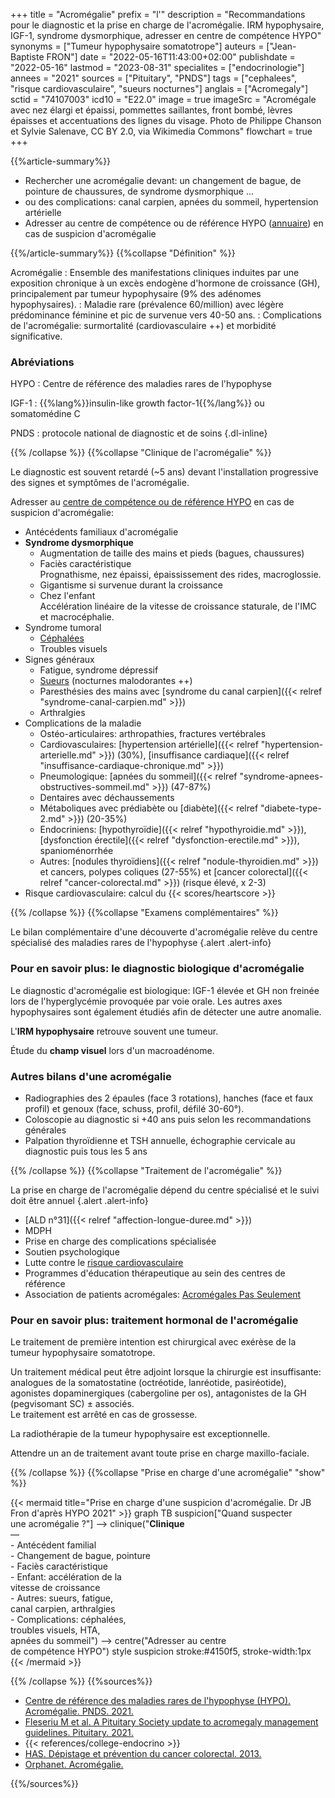 +++
title = "Acromégalie"
prefix = "l'"
description = "Recommandations pour le diagnostic et la prise en charge de l'acromégalie. IRM hypophysaire, IGF-1, syndrome dysmorphique, adresser en centre de compétence HYPO"
synonyms = ["Tumeur hypophysaire somatotrope"]
auteurs = ["Jean-Baptiste FRON"]
date = "2022-05-16T11:43:00+02:00"
publishdate = "2022-05-16"
lastmod = "2023-08-31"
specialites = ["endocrinologie"]
annees = "2021"
sources = ["Pituitary", "PNDS"]
tags = ["cephalees", "risque cardiovasculaire", "sueurs nocturnes"]
anglais = ["Acromegaly"]
sctid = "74107003"
icd10 = "E22.0"
image = true
imageSrc = "Acromégale avec nez élargi et épaissi, pommettes saillantes, front bombé, lèvres épaisses et accentuations des lignes du visage. Photo de Philippe Chanson et Sylvie Salenave, CC BY 2.0, via Wikimedia Commons"
flowchart = true
+++

{{%article-summary%}}

- Rechercher une acromégalie devant: un changement de bague, de pointure de chaussures, de syndrome dysmorphique ...
- ou des complications: canal carpien, apnées du sommeil, hypertension artérielle
- Adresser au centre de compétence ou de référence HYPO ([annuaire](http://www.firendo.fr/annuaire-des-membres-de-la-filiere/carte/document/)) en cas de suspicion d'acromégalie

{{%/article-summary%}}
{{%collapse "Définition" %}}

Acromégalie
: Ensemble des manifestations cliniques induites par une exposition chronique à un excès endogène d'hormone de croissance (GH), principalement par tumeur hypophysaire (9% des adénomes hypophysaires).
: Maladie rare (prévalence 60/million) avec légère prédominance féminine et pic de survenue vers 40-50 ans.
: Complications de l'acromégalie: surmortalité (cardiovasculaire ++) et morbidité significative.

### Abréviations

HYPO
: Centre de référence des maladies rares de l'hypophyse

IGF-1
: {{%lang%}}insulin-like growth factor-1{{%/lang%}} ou somatomédine C

PNDS
: protocole national de diagnostic et de soins
{.dl-inline}

{{% /collapse %}}
{{%collapse "Clinique de l'acromégalie" %}}

Le diagnostic est souvent retardé (~5 ans) devant l'installation progressive des signes et symptômes de l'acromégalie.

Adresser au [centre de compétence ou de référence HYPO](http://www.firendo.fr/annuaire-des-membres-de-la-filiere/carte/document/) en cas de suspicion d'acromégalie:

- Antécédents familiaux d'acromégalie
- **Syndrome dysmorphique**
  - Augmentation de taille des mains et pieds (bagues, chaussures)
  - Faciès caractéristique  
    Prognathisme, nez épaissi, épaississement des rides, macroglossie.
  - Gigantisme si survenue durant la croissance
  - Chez l'enfant  
    Accélération linéaire de la vitesse de croissance staturale, de l'IMC et macrocéphalie.
- Syndrome tumoral
  - [Céphalées](/tags/cephalees/)
  - Troubles visuels
- Signes généraux
  - Fatigue, syndrome dépressif
  - [Sueurs](/tags/sueurs-nocturnes/) (nocturnes malodorantes ++)
  - Paresthésies des mains avec [syndrome du canal carpien]({{< relref "syndrome-canal-carpien.md" >}})
  - Arthralgies
- Complications de la maladie
  - Ostéo-articulaires: arthropathies, fractures vertébrales
  - Cardiovasculaires: [hypertension artérielle]({{< relref "hypertension-arterielle.md" >}}) (30%), [insuffisance cardiaque]({{< relref "insuffisance-cardiaque-chronique.md" >}})
  - Pneumologique: [apnées du sommeil]({{< relref "syndrome-apnees-obstructives-sommeil.md" >}}) (47-87%)
  - Dentaires avec déchaussements
  - Métaboliques avec prédiabète ou [diabète]({{< relref "diabete-type-2.md" >}}) (20-35%)
  - Endocriniens: [hypothyroïdie]({{< relref "hypothyroidie.md" >}}), [dysfonction érectile]({{< relref "dysfonction-erectile.md" >}}), spanioménorrhée
  - Autres: [nodules thyroïdiens]({{< relref "nodule-thyroidien.md" >}}) et cancers, polypes coliques (27-55%) et [cancer colorectal]({{< relref "cancer-colorectal.md" >}}) (risque élevé, x 2-3)
- Risque cardiovasculaire: calcul du {{< scores/heartscore >}}

{{% /collapse %}}
{{%collapse "Examens complémentaires" %}}

Le bilan complémentaire d'une découverte d'acromégalie relève du centre spécialisé des maladies rares de l'hypophyse
{.alert .alert-info}

### Pour en savoir plus: le diagnostic biologique d'acromégalie

Le diagnostic d'acromégalie est biologique: IGF-1 élevée et GH non freinée lors de l'hyperglycémie provoquée par voie orale. Les autres axes hypophysaires sont également étudiés afin de détecter une autre anomalie.

L'**IRM hypophysaire** retrouve souvent une tumeur.

Étude du **champ visuel** lors d'un macroadénome.

### Autres bilans d'une acromégalie

- Radiographies des 2 épaules (face 3 rotations), hanches (face et faux profil) et genoux (face, schuss, profil, défilé 30-60°).
- Coloscopie au diagnostic si +40 ans puis selon les recommandations générales
- Palpation thyroïdienne et TSH annuelle, échographie cervicale au diagnostic puis tous les 5 ans

{{% /collapse %}}
{{%collapse "Traitement de l'acromégalie" %}}

La prise en charge de l'acromégalie dépend du centre spécialisé et le suivi doit être annuel
{.alert .alert-info}

- [ALD n°31]({{< relref "affection-longue-duree.md" >}})
- MDPH
- Prise en charge des complications spécialisée
- Soutien psychologique
- Lutte contre le [risque cardiovasculaire](/tags/risque-cardiovasculaire/)
- Programmes d'éducation thérapeutique au sein des centres de référence
- Association de patients acromégales: [Acromégales Pas Seulement](https://www.acromegalie-asso.org)

### Pour en savoir plus: traitement hormonal de l'acromégalie

Le traitement de première intention est chirurgical avec exérèse de la tumeur hypophysaire somatotrope.

Un traitement médical peut être adjoint lorsque la chirurgie est insuffisante: analogues de la somatostatine (octréotide, lanréotide, pasiréotide), agonistes dopaminergiques (cabergoline per os), antagonistes de la GH (pegvisomant SC) ± associés.  
Le traitement est arrêté en cas de grossesse.

La radiothérapie de la tumeur hypophysaire est exceptionnelle.

Attendre un an de traitement avant toute prise en charge maxillo-faciale.

{{% /collapse %}}
{{%collapse "Prise en charge d'une acromégalie" "show" %}}

{{< mermaid title="Prise en charge d'une suspicion d'acromégalie. Dr JB Fron d'après HYPO 2021" >}}
graph TB
  suspicion["Quand suspecter<br>une acromégalie ?"] --> clinique("<b>Clinique</b><br>—<br>- Antécédent familial<br>- Changement de bague, pointure<br>- Faciès caractéristique<br>- Enfant: accélération de la<br>vitesse de croissance<br>- Autres: sueurs, fatigue,<br>canal carpien, arthralgies<br>- Complications: céphalées,<br>troubles visuels, HTA,<br>apnées du sommeil") --> centre("Adresser au centre<br>de compétence HYPO")
  style suspicion stroke:#4150f5, stroke-width:1px
{{< /mermaid >}}

{{% /collapse %}}
{{%sources%}}

- [Centre de référence des maladies rares de l'hypophyse (HYPO). Acromégalie. PNDS. 2021.](https://www.has-sante.fr/jcms/p_3292767/fr/acromegalie)
- [Fleseriu M et al. A Pituitary Society update to acromegaly management guidelines. Pituitary. 2021.](https://link.springer.com/article/10.1007/s11102-020-01091-7)
- {{< references/college-endocrino >}}
- [HAS. Dépistage et prévention du cancer colorectal. 2013.](https://www.has-sante.fr/jcms/c_1623732/fr/depistage-et-prevention-du-cancer-colorectal)
- [Orphanet. Acromégalie.](https://www.orpha.net/consor/cgi-bin/Disease_Search.php?lng=FR&data_id=408&Disease_Disease_Search_diseaseGroup=Acromegalie&Disease_Disease_Search_diseaseType=Pat&Maladie(s)/groupes%20de%20maladies=Acromegalie&title=Acrom%E9galie&search=Disease_Search_Simple)

{{%/sources%}}
